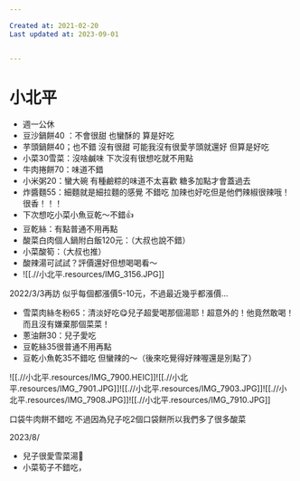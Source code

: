 ```yaml
---

Created at: 2021-02-20
Last updated at: 2023-09-01


---
```


# 小北平


* 週一公休
* 豆沙鍋餅40 ：不會很甜 也蠻酥的 算是好吃
* 芋頭鍋餅40；也不錯 沒有很甜 可能我沒有很愛芋頭就還好 但算是好吃
* 小菜30雪菜：沒啥鹹味 下次沒有很想吃就不用點
* 牛肉捲餅70：味道不錯
* 小米粥20：蠻大碗 有種鹼粽的味道不太喜歡 糖多加點才會蓋過去
* 炸醬麵55：細麵就是細拉麵的感覺 不錯吃 加辣也好吃但是他們辣椒很辣哦！很香！！！
* 下次想吃小菜小魚豆乾～不錯👍
* 豆乾絲：有點普通不用再點
* 酸菜白肉個人鍋附白飯120元：（大叔也說不錯）
* 小菜酸筍：（大叔也推）
* 酸辣湯可試試？評價還好但想喝喝看～
* ![[.//小北平.resources/IMG_3156.JPG]]

2022/3/3再訪 似乎每個都漲價5-10元，不過最近幾乎都漲價…

* 雪菜肉絲冬粉65：清淡好吃😋兒子超愛喝那個湯耶！超意外的！他竟然敢喝！而且沒有嫌棄那個菜菜！
* 蔥油餅30：兒子愛吃
* 豆乾絲35很普通不用再點
* 豆乾小魚乾35不錯吃 但蠻辣的～（後來吃覺得好辣喔還是別點了）

![[.//小北平.resources/IMG_7900.HEIC]]![[.//小北平.resources/IMG_7901.JPG]]![[.//小北平.resources/IMG_7903.JPG]]![[.//小北平.resources/IMG_7908.JPG]]![[.//小北平.resources/IMG_7910.JPG]]

口袋牛肉餅不錯吃 不過因為兒子吃2個口袋餅所以我們多了很多酸菜

2023/8/

* 兒子很愛雪菜湯🤣
* 小菜筍子不錯吃，

